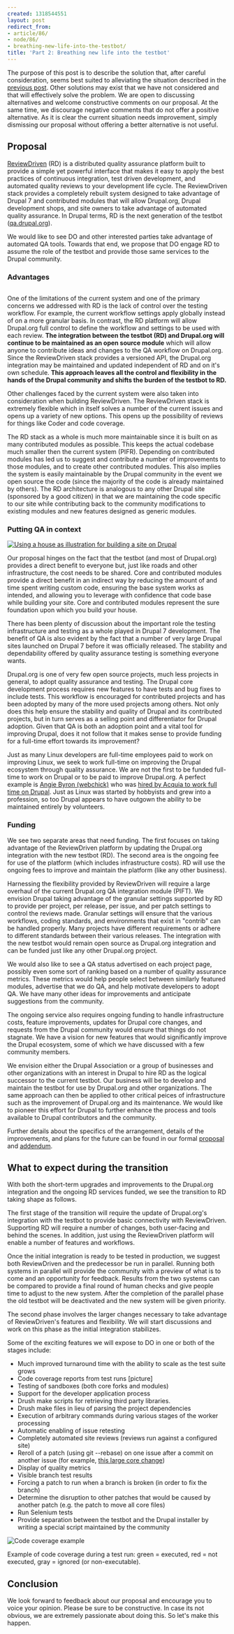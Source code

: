 ```yaml
---
created: 1318544551
layout: post
redirect_from:
- article/86/
- node/86/
- breathing-new-life-into-the-testbot/
title: 'Part 2: Breathing new life into the testbot'
---
```

The purpose of this post is to describe the solution that, after careful consideration, seems best suited to alleviating the situation described in the <a href="/the-woes-of-the-testbot">previous post</a>. Other solutions may exist that we have not considered and that will effectively solve the problem. We are open to discussing alternatives and welcome constructive comments on our proposal. At the same time, we discourage negative comments that do not offer a positive alternative. As it is clear the current situation needs improvement, simply dismissing our proposal without offering a better alternative is not useful.

<h2>Proposal</h2>

<a href="http://reviewdriven.com/">ReviewDriven</a> (RD) is a distributed quality assurance platform built to provide a simple yet powerful interface that makes it easy to apply the best practices of continuous integration, test driven development, and automated quality reviews to your development life cycle. The ReviewDriven stack provides a completely rebuilt system designed to take advantage of Drupal 7 and contributed modules that will allow Drupal.org, Drupal development shops, and site owners to take advantage of automated quality assurance. In Drupal terms, RD is the next generation of the testbot (<a href="http://qa.drupal.org/">qa.drupal.org</a>).

We would like to see DO and other interested parties take advantage of automated QA tools. Towards that end, we propose that DO engage RD to assume the role of the testbot and provide those same services to the Drupal community.

<h3>Advantages</h3>
<a href="/files/workflow_0.png"><img src="/files/workflow_0.png" alt="" /></a>

One of the limitations of the current system and one of the primary concerns we addressed with RD is the lack of control over the testing workflow. For example, the current workflow settings apply globally instead of on a more granular basis. In contrast, the RD platform will allow Drupal.org full control to define the workflow and settings to be used with each review. <strong>The integration between the testbot (RD) and Drupal.org will continue to be maintained as an open source module</strong> which will allow anyone to contribute ideas and changes to the QA workflow on Drupal.org. Since the ReviewDriven stack provides a versioned API, the Drupal.org integration may be maintained and updated independent of RD and on it's own schedule. <strong>This approach leaves all the control and flexibility in the hands of the Drupal community and shifts the burden of the testbot to RD.</strong>

Other challenges faced by the current system were also taken into consideration when building ReviewDriven. The ReviewDriven stack is extremely flexible which in itself solves a number of the current issues and opens up a variety of new options. This opens up the possibility of reviews for things like Coder and code coverage.

The RD stack as a whole is much more maintainable since it is built on as many contributed modules as possible. This keeps the actual codebase much smaller then the current system (PIFR). Depending on contributed modules has led us to suggest and contribute a number of improvements to those modules, and to create other contributed modules. This also implies the system is easily maintainable by the Drupal community in the event we open source the code (since the majority of the code is already maintained by others). The RD architecture is analogous to any other Drupal site (sponsored by a good citizen) in that we are maintaining the code specific to our site while contributing back to the community modifications to existing modules and new features designed as generic modules.

<h3>Putting QA in context</h3>
<a href="/files/house.png"><img src="/files/house.png" alt="Using a house as illustration for building a site on Drupal" /></a>

Our proposal hinges on the fact that the testbot (and most of Drupal.org) provides a direct benefit to everyone but, just like roads and other infrastructure, the cost needs to be shared. Core and contributed modules provide a direct benefit in an indirect way by reducing the amount of and time spent writing custom code, ensuring the base system works as intended, and allowing you to leverage with confidence that code base while building your site. Core and contributed modules represent the sure foundation upon which you build your house.

There has been plenty of discussion about the important role the testing infrastructure and testing as a whole played in Drupal 7 development. The benefit of QA is also evident by the fact that a number of very large Drupal sites launched on Drupal 7 before it was officially released. The stability and dependability offered by quality assurance testing is something everyone wants.

Drupal.org is one of very few open source projects, much less projects in general, to adopt quality assurance and testing. The Drupal core development process requires new features to have tests and bug fixes to include tests. This workflow is encouraged for contributed projects and has been adopted by many of the more used projects among others. Not only does this help ensure the stability and quality of Drupal and its contributed projects, but in turn serves as a selling point and differentiator for Drupal adoption. Given that QA is both an adoption point and a vital tool for improving Drupal, does it not follow that it makes sense to provide funding for a full-time effort towards its improvement?

Just as many Linux developers are full-time employees paid to work on improving Linux, we seek to work full-time on improving the Drupal ecosystem through quality assurance. We are not the first to be funded full-time to work on Drupal or to be paid to improve Drupal.org. A perfect example is <a href="http://drupal.org/user/24967">Angie Byron (webchick)</a> who was <a href="http://webchick.net/hook-career-alter">hired by Acquia to work full time on Drupal</a>. Just as Linux was started by hobbyists and grew into a profession, so too Drupal appears to have outgown the ability to be maintained entirely by volunteers.

<h3>Funding</h3>
We see two separate areas that need funding. The first focuses on taking advantage of the ReviewDriven platform by updating the Drupal.org integration with the new testbot (RD). The second area is the ongoing fee for use of the platform (which includes infrastructure costs). RD will use the ongoing fees to improve and maintain the platform (like any other business).

Harnessing the flexibility provided by ReviewDriven will require a large overhaul of the current Drupal.org QA integration module (PIFT). We envision Drupal taking advantage of the granular settings supported by RD to provide per project, per release, per issue, and per patch settings to control the reviews made. Granular settings will ensure that the various workflows, coding standards, and environments that exist in "contrib" can be handled properly. Many projects have different requirements or adhere to different standards between their various releases. The integration with the new testbot would remain open source as Drupal.org integration and can be funded just like any other Drupal.org project.

We would also like to see a QA status advertised on each project page, possibly even some sort of ranking based on a number of quality assurance metrics. These metrics would help people select between similarly featured modules, advertise that we do QA, and help motivate developers to adopt QA. We have many other ideas for improvements and anticipate suggestions from the community.

The ongoing service also requires ongoing funding to handle infrastructure costs, feature improvements, updates for Drupal core changes, and requests from the Drupal community would ensure that things do not stagnate. We have a vision for new features that would significantly improve the Drupal ecosystem, some of which we have discussed with a few community members.

We envision either the Drupal Association or a group of businesses and other organizations with an interest in Drupal to hire RD as the logical successor to the current testbot. Our business will be to develop and maintain the testbot for use by Drupal.org and other organizations. The same approach can then be applied to other critical peices of infrastructure such as the improvement of Drupal.org and its maintenance. We would like to pioneer this effort for Drupal to further enhance the process and tools available to Drupal contributors and the community.

Further details about the specifics of the arrangement, details of the improvements, and plans for the future can be found in our formal <a href="http://reviewdriven.com/proposal/drupal-qa-proposal.pdf">proposal</a> and <a href="http://reviewdriven.com/proposal/drupal-qa-proposal-addendum.pdf">addendum</a>.

<h2>What to expect during the transition</h2>
With both the short-term upgrades and improvements to the Drupal.org integration and the ongoing RD services funded, we see the transition to RD taking shape as follows.

The first stage of the transition will require the update of Drupal.org's integration with the testbot to provide basic connectivity with ReviewDriven. Supporting RD will require a number of changes, both user-facing and behind the scenes. In addition, just using the ReviewDriven platform will enable a number of features and workflows.

Once the initial integration is ready to be tested in production, we suggest both ReviewDriven and the predecessor be run in parallel. Running both systems in parallel will provide the community with a preview of what is to come and an opportunity for feedback. Results from the two systems can be compared to provide a final round of human checks and give people time to adjust to the new system. After the completion of the parallel phase the old testbot will be deactivated and the new system will be given priority.

The second phase involves the larger changes necessary to take advantage of ReviewDriven's features and flexibility. We will start discussions and work on this phase as the initial integration stabilizes.

Some of the exciting features we will expose to DO in one or both of the stages include:

<ul>
<li>Much improved turnaround time with the ability to scale as the test suite grows</li>
<li>Code coverage reports from test runs [picture]</li>
<li>Testing of sandboxes (both core forks and modules)</li>
<li>Support for the developer application process</li>
<li>Drush make scripts for retrieving third party libraries.</li>
<li>Drush make files in lieu of parsing the project dependencies</li>
<li>Execution of arbitrary commands during various stages of the worker processing</li>
<li>Automatic enabling of issue retesting</li>
<li>Completely automated site reviews (reviews run against a configured site)</li>
<li>Reroll of a patch (using git --rebase) on one issue after a commit on another issue (for example, <a href="http://drupal.org/node/22336">this large core change</a>)</li>
<li>Display of quality metrics</li>
<li>Visible branch test results</li>
<li>Forcing a patch to run when a branch is broken (in order to fix the branch)</li>
<li>Determine the disruption to other patches that would be caused by another patch (e.g. the patch to move all core files)</li>
<li>Run Selenium tests</li>
<li>Provide separation between the testbot and the Drupal installer by writing a special script maintained by the community</li>
</ul>

![Code coverage example](/files/coverage.png)

Example of code coverage during a test run: green = executed, red = not executed, gray = ignored (or non-executable).

<h2>Conclusion</h2>
We look forward to feedback about our proposal and encourage you to voice your opinion. Please be sure to be constructive. In case its not obvious, we are extremely passionate about doing this. So let's make this happen.

<style type="text/css">
.node div.image {
  text-align: center;
  margin: 7px;
  font-size: 85%;
  line-height: 1.5;
}
</style>
